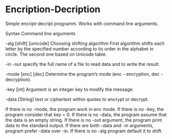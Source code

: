 # Encription-Decription
Simple encript-decript programm. Works with command line arguments.

Syntax 
Command line arguments

-alg [shift] [unicode] 
Choosing shifting algorithm 
First algorithm shifts each letter by the specified number according to its order in the alphabet in circle. 
The second one  based on Unicode table.

-in 
-out 
specify the full name of a file to read data and to write the result.

-mode [enc] [dec]
Determine the program’s mode (enc - encryption, dec - decryption). 

-key [int]
Argument is an integer key to modify the message.

-data [String]
text or ciphertext within quotes to encrypt or decrypt.

If there is no -mode, the program work in enc mode.
If there is no -key, the program  consider that key = 0.
If there is no -data, the program assume that the data is an empty string.
If there is no -out argument, the program print data to the standard output.
If there are both -data and -in arguments, program prefer -data over -in.
If there is no -alg program default it to shift.
